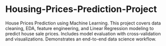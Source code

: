 # Housing-Prices-Prediction-Project
House Prices Prediction using Machine Learning. This project covers data cleaning, EDA, feature engineering, and Linear Regression modeling to predict house sale prices. Includes model evaluation with cross-validation and visualizations. Demonstrates an end-to-end data science workflow.
